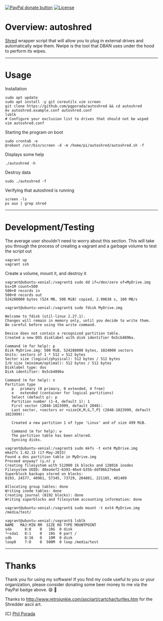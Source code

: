<span class="badge-paypal"><a href="https://paypal.me/pgporada" title="Donate to my project using Paypal"><img src="https://img.shields.io/badge/paypal-donate-yellow.svg" alt="PayPal donate button" /></a></span>
[![License](https://img.shields.io/badge/license-GPLv3-brightgreen.svg)](LICENSE)

# Overview: autoshred
[Shred](https://www.gnu.org/software/coreutils/manual/html_node/shred-invocation.html) wrapper script that will allow you to plug in external drives and automatically wipe them. Nwipe is the tool that DBAN uses under the hood to perform its wipes.

- - - -
# Usage

Installation

    sudo apt update
    sudo apt install -y git coreutils vim screen
    git clone https://github.com/pgporada/autoshred && cd autoshred
    mv autoshred.example.conf autoshred.conf
    lsblk
    # Configure your exclusion list to drives that should not be wiped
    vim autoshred.conf

Starting the program on boot

    sudo crontab -e
    @reboot /usr/bin/screen -d -m /home/pi/autoshred/autoshred.sh -f

Displays some help

    ./autoshred -h

Destroy data

    sudo ./autoshred -f

Verifying that autoshred is running

    screen -ls
    ps aux | grep shred

- - - -
# Development/Testing

The average user shouldn't need to worry about this section. This will take you through the process of creating a vagrant and a garbage volume to test the script out

    vagrant up
    vagrant ssh

Create a volume, mount it, and destroy it

```
vagrant@ubuntu-xenial:/vagrant$ sudo dd if=/dev/zero of=MyDrive.img bs=1M count=500
500+0 records in
500+0 records out
524288000 bytes (524 MB, 500 MiB) copied, 2.90638 s, 180 MB/s

vagrant@ubuntu-xenial:/vagrant$ sudo fdisk MyDrive.img

Welcome to fdisk (util-linux 2.27.1).
Changes will remain in memory only, until you decide to write them.
Be careful before using the write command.

Device does not contain a recognized partition table.
Created a new DOS disklabel with disk identifier 0x5cb4896a.

Command (m for help): p
Disk MyDrive.img: 500 MiB, 524288000 bytes, 1024000 sectors
Units: sectors of 1 * 512 = 512 bytes
Sector size (logical/physical): 512 bytes / 512 bytes
I/O size (minimum/optimal): 512 bytes / 512 bytes
Disklabel type: dos
Disk identifier: 0x5cb4896a

Command (m for help): n
Partition type
   p   primary (0 primary, 0 extended, 4 free)
   e   extended (container for logical partitions)
   Select (default p): p
   Partition number (1-4, default 1): 1
   First sector (2048-1023999, default 2048):
   Last sector, +sectors or +size{K,M,G,T,P} (2048-1023999, default 1023999):

   Created a new partition 1 of type 'Linux' and of size 499 MiB.

   Command (m for help): w
   The partition table has been altered.
   Syncing disks.

vagrant@ubuntu-xenial:/vagrant$ sudo mkfs -t ext4 MyDrive.img
mke2fs 1.42.13 (17-May-2015)
Found a dos partition table in MyDrive.img
Proceed anyway? (y,n) y
Creating filesystem with 512000 1k blocks and 128016 inodes
Filesystem UUID: 48ea4ef2-6393-46e4-b35b-ddf06b27e6a4
Superblock backups stored on blocks:
8193, 24577, 40961, 57345, 73729, 204801, 221185, 401409

Allocating group tables: done
Writing inode tables: done
Creating journal (8192 blocks): done
Writing superblocks and filesystem accounting information: done

vagrant@ubuntu-xenial:/vagrant$ sudo mount -t ext4 MyDrive.img /media/test/

vagrant@ubuntu-xenial:/vagrant$ lsblk
NAME   MAJ:MIN RM  SIZE RO TYPE MOUNTPOINT
sda      8:0    0   10G  0 disk
└─sda1   8:1    0   10G  0 part /
sdb      8:16   0   10M  0 disk
loop0    7:0    0  500M  0 loop /media/test
```

- - - -
# Thanks
Thank you for using my software! If you find my code useful to you or your organization, please consider donating some beer money to me via the PayPal badge above. :smile: :beers:

Thanks to http://www.retrojunkie.com/asciiart/cartchar/turtles.htm for the Shredder ascii art.

(C) [Phil Porada](https://philporada.com)
